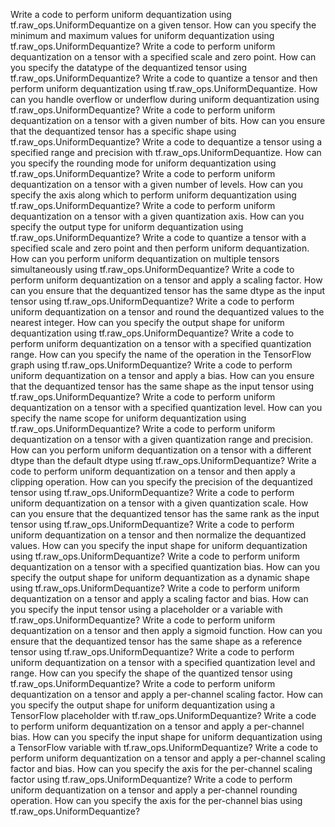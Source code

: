 Write a code to perform uniform dequantization using tf.raw_ops.UniformDequantize on a given tensor.
How can you specify the minimum and maximum values for uniform dequantization using tf.raw_ops.UniformDequantize?
Write a code to perform uniform dequantization on a tensor with a specified scale and zero point.
How can you specify the datatype of the dequantized tensor using tf.raw_ops.UniformDequantize?
Write a code to quantize a tensor and then perform uniform dequantization using tf.raw_ops.UniformDequantize.
How can you handle overflow or underflow during uniform dequantization using tf.raw_ops.UniformDequantize?
Write a code to perform uniform dequantization on a tensor with a given number of bits.
How can you ensure that the dequantized tensor has a specific shape using tf.raw_ops.UniformDequantize?
Write a code to dequantize a tensor using a specified range and precision with tf.raw_ops.UniformDequantize.
How can you specify the rounding mode for uniform dequantization using tf.raw_ops.UniformDequantize?
Write a code to perform uniform dequantization on a tensor with a given number of levels.
How can you specify the axis along which to perform uniform dequantization using tf.raw_ops.UniformDequantize?
Write a code to perform uniform dequantization on a tensor with a given quantization axis.
How can you specify the output type for uniform dequantization using tf.raw_ops.UniformDequantize?
Write a code to quantize a tensor with a specified scale and zero point and then perform uniform dequantization.
How can you perform uniform dequantization on multiple tensors simultaneously using tf.raw_ops.UniformDequantize?
Write a code to perform uniform dequantization on a tensor and apply a scaling factor.
How can you ensure that the dequantized tensor has the same dtype as the input tensor using tf.raw_ops.UniformDequantize?
Write a code to perform uniform dequantization on a tensor and round the dequantized values to the nearest integer.
How can you specify the output shape for uniform dequantization using tf.raw_ops.UniformDequantize?
Write a code to perform uniform dequantization on a tensor with a specified quantization range.
How can you specify the name of the operation in the TensorFlow graph using tf.raw_ops.UniformDequantize?
Write a code to perform uniform dequantization on a tensor and apply a bias.
How can you ensure that the dequantized tensor has the same shape as the input tensor using tf.raw_ops.UniformDequantize?
Write a code to perform uniform dequantization on a tensor with a specified quantization level.
How can you specify the name scope for uniform dequantization using tf.raw_ops.UniformDequantize?
Write a code to perform uniform dequantization on a tensor with a given quantization range and precision.
How can you perform uniform dequantization on a tensor with a different dtype than the default dtype using tf.raw_ops.UniformDequantize?
Write a code to perform uniform dequantization on a tensor and then apply a clipping operation.
How can you specify the precision of the dequantized tensor using tf.raw_ops.UniformDequantize?
Write a code to perform uniform dequantization on a tensor with a given quantization scale.
How can you ensure that the dequantized tensor has the same rank as the input tensor using tf.raw_ops.UniformDequantize?
Write a code to perform uniform dequantization on a tensor and then normalize the dequantized values.
How can you specify the input shape for uniform dequantization using tf.raw_ops.UniformDequantize?
Write a code to perform uniform dequantization on a tensor with a specified quantization bias.
How can you specify the output shape for uniform dequantization as a dynamic shape using tf.raw_ops.UniformDequantize?
Write a code to perform uniform dequantization on a tensor and apply a scaling factor and bias.
How can you specify the input tensor using a placeholder or a variable with tf.raw_ops.UniformDequantize?
Write a code to perform uniform dequantization on a tensor and then apply a sigmoid function.
How can you ensure that the dequantized tensor has the same shape as a reference tensor using tf.raw_ops.UniformDequantize?
Write a code to perform uniform dequantization on a tensor with a specified quantization level and range.
How can you specify the shape of the quantized tensor using tf.raw_ops.UniformDequantize?
Write a code to perform uniform dequantization on a tensor and apply a per-channel scaling factor.
How can you specify the output shape for uniform dequantization using a TensorFlow placeholder with tf.raw_ops.UniformDequantize?
Write a code to perform uniform dequantization on a tensor and apply a per-channel bias.
How can you specify the input shape for uniform dequantization using a TensorFlow variable with tf.raw_ops.UniformDequantize?
Write a code to perform uniform dequantization on a tensor and apply a per-channel scaling factor and bias.
How can you specify the axis for the per-channel scaling factor using tf.raw_ops.UniformDequantize?
Write a code to perform uniform dequantization on a tensor and apply a per-channel rounding operation.
How can you specify the axis for the per-channel bias using tf.raw_ops.UniformDequantize?